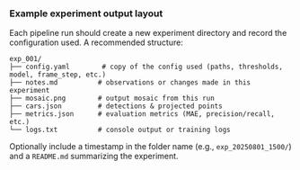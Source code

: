 ### Example experiment output layout

Each pipeline run should create a new experiment directory and record the configuration used. A recommended structure:

```text
exp_001/
├── config.yaml        # copy of the config used (paths, thresholds, model, frame_step, etc.)
├── notes.md          # observations or changes made in this experiment
├── mosaic.png        # output mosaic from this run
├── cars.json         # detections & projected points
├── metrics.json      # evaluation metrics (MAE, precision/recall, etc.)
└── logs.txt          # console output or training logs
```

Optionally include a timestamp in the folder name (e.g., `exp_20250801_1500/`) and a `README.md` summarizing the experiment.
```
